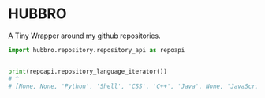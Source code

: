 # HUBBRO
A Tiny Wrapper around my github repositories.

```python
import hubbro.repository.repository_api as repoapi


print(repoapi.repository_language_iterator())
# ^
# [None, None, 'Python', 'Shell', 'CSS', 'C++', 'Java', None, 'JavaScript', 'C#', None, 'C++', None, None, 'Python', None, None, 'HTML', 'JavaScript', None, 'C++', 'C++', 'C++', 'C++', None, 'Python', None, 'C++', 'GDScript', 'Lua']

```